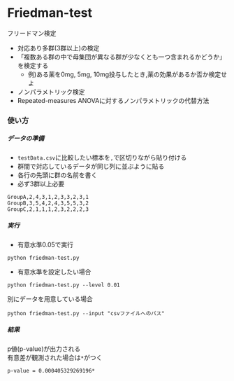 # Friedman-test
フリードマン検定
- 対応あり多群(3群以上)の検定
- 「複数ある群の中で母集団が異なる群が少なくとも一つ含まれるかどうか」を検定する
  - 例)ある薬を0mg, 5mg, 10mg投与したとき,薬の効果があるか否か検定せよ
- ノンパラメトリック検定
- Repeated-measures ANOVAに対するノンパラメトリックの代替方法

### 使い方
##### データの準備
- `testData.csv`に比較したい標本を`,`で区切りながら貼り付ける  
- 群間で対応しているデータが同じ列に並ぶように貼る
- 各行の先頭に群の名前を書く
- 必ず3群以上必要

```
GroupA,2,4,3,1,2,3,3,2,3,1
GroupB,3,5,4,2,4,3,5,5,3,2
GroupC,2,1,1,1,2,3,2,2,2,3
```

##### 実行
- 有意水準0.05で実行
```
python friedman-test.py
```
- 有意水準を設定したい場合
```
python friedman-test.py --level 0.01
```

別にデータを用意している場合
```
python friedman-test.py --input "csvファイルへのパス"
```

##### 結果
p値(p-value)が出力される  
有意差が観測された場合は`*`がつく
```
p-value = 0.000405329269196*
```
